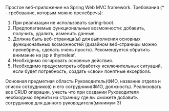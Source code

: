 Простое веб-приложение на Spring Web MVC framework.
Требования (* - требование, которым можно пренебречь):
1. При реализации не использовать spring-boot.
2. Предполагаемые функциональные возможности: добавить, получить, удалить, изменить данные.
3. Должна быть веб-страница(ы) для выполнения основных функциональных возможностей
   (дизайном веб-страницы можно пренебречь, сделать очень просто).
   Рекомендуется обратить внимание на jsp и thymeleaf.
4. Необходимо логировать основные действия.
5. Необходимо предусмотреть обработку исключительных ситуаций,
   если будет потребность, создать «свои» понятные exceptions.

Основная предметная область Руководитель(ФИО, название отдела и список сотрудников)
и его сотрудники(ФИО, должность). Реализовать все CRUD операции,
учесть что при создании Руководителя необходимо перейти на страницу
где вы сможете добавить сотрудников для данного руководителя(минимум 3)